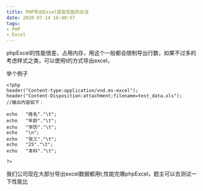```yaml
---
title: PHP导出Excel提高性能的办法
date: 2020-07-14 16:40:57
tags:
- PHP
- Excel
---
```


phpExcel的性能很差，占用内存，用这个一般都会限制导出行数，如果不过多的考虑样式之类，可以使用t的方式导出excel，

举个例子

<!--more-->

```
<?php
header("Content-type:application/vnd.ms-excel");
header("Content-Disposition:attachment;filename=test_data.xls");
//输出内容如下：

echo   "姓名"."\t";
echo   "年龄"."\t";
echo   "学历"."\t";
echo   "\n";
echo   "张三"."\t";
echo   "25"."\t";
echo   "本科"."\t";

?>
```

我们公司现在大部分导出excel数据都用t,性能完爆phpExcel，题主可以去测试一下性能比
